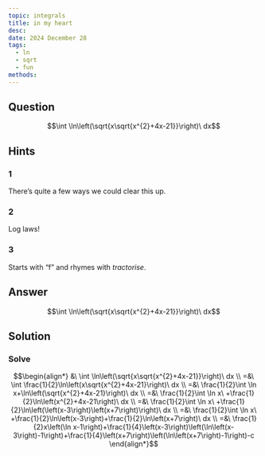 ```yaml
---
topic: integrals
title: in my heart
desc: 
date: 2024 December 28
tags:
  - ln
  - sqrt
  - fun
methods:
---
```



## Question
```math
\int \ln\left(\sqrt{x\sqrt{x^{2}+4x-21}}\right)\ dx
```


## Hints

### 1
There’s quite a few ways we could clear this up.

### 2
Log laws!

### 3
Starts with “f” and rhymes with *tractorise*.


## Answer
```math
\int \ln\left(\sqrt{x\sqrt{x^{2}+4x-21}}\right)\ dx
```


## Solution

### Solve
```math
\begin{align*}
  &\ \int \ln\left(\sqrt{x\sqrt{x^{2}+4x-21}}\right)\ dx
  \\ =&\ \int \frac{1}{2}\ln\left(x\sqrt{x^{2}+4x-21}\right)\ dx
  \\ =&\ \frac{1}{2}\int \ln x+\ln\left(\sqrt{x^{2}+4x-21}\right)\ dx
  \\ =&\ \frac{1}{2}\int \ln x\ +\frac{1}{2}\ln\left(x^{2}+4x-21\right)\ dx
  \\ =&\ \frac{1}{2}\int \ln x\ +\frac{1}{2}\ln\left(\left(x-3\right)\left(x+7\right)\right)\ dx
  \\ =&\ \frac{1}{2}\int \ln x\ +\frac{1}{2}\ln\left(x-3\right)+\frac{1}{2}\ln\left(x+7\right)\ dx
  \\ =&\ \frac{1}{2}x\left(\ln x-1\right)+\frac{1}{4}\left(x-3\right)\left(\ln\left(x-3\right)-1\right)+\frac{1}{4}\left(x+7\right)\left(\ln\left(x+7\right)-1\right)-c
\end{align*}
```
